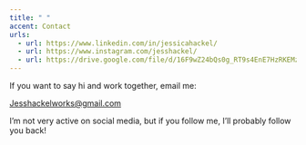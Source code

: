 ```yaml
---
title: " "
accent: Contact
urls:
  - url: https://www.linkedin.com/in/jessicahackel/
  - url: https://www.instagram.com/jesshackel/
  - url: https://drive.google.com/file/d/16F9wZ24bQs0g_RT9s4EnE7HzRKEMzhuZ/view?usp=sharing
---
```


If you want to say hi and work together, email me:

Jesshackelworks@gmail.com

I’m not very active on social media, but if you follow me, I’ll probably follow you back!
